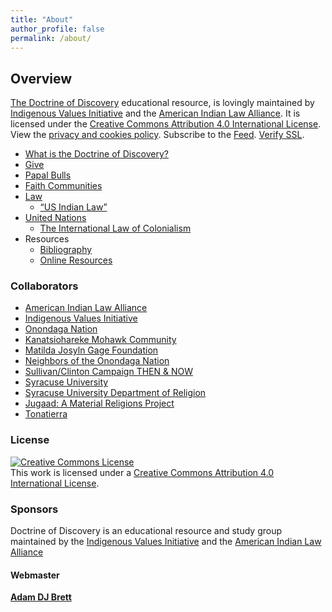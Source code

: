 ```yaml
---
title: "About"
author_profile: false
permalink: /about/
---
```


## Overview
[The Doctrine of Discovery](/) educational resource, is lovingly maintained by [Indigenous Values Initiative](https://indigenousvalues.org) and the [American Indian Law Alliance](https://aila.ngo). It is licensed under the [Creative Commons Attribution 4.0 International License](https://creativecommons.org/licenses/by/4.0/). View the [privacy and cookies policy](/privacy-policy/). Subscribe to the [Feed](/atom.xml). [Verify SSL](https://www.sslshopper.com/ssl-checker.html#hostname=doctrineofdiscovery.org).

*   [What is the Doctrine of Discovery?](/what-is-the-doctrine-of-discovery/)
*   [Give](/give/)
*   [Papal Bulls](/papal-bulls/)
*   [Faith Communities](/faith-communities/)
*   [Law](/law/)
    *   [“US Indian Law”](/us-indian-law-panel/)
*   [United Nations](/united-nations/)
    *   [The International Law of Colonialism](/the-doctrine-of-discovery-the-international-law-of-colonialism)
*   Resources
      *   [Bibliography](/bibliography/)
      *   [Online Resources](/online-resources/)

### Collaborators

*   [American Indian Law Alliance](https://aila.ngo/)
*   [Indigenous Values Initiative](https://indigenousvalues.org/)
*   [Onondaga Nation](http://www.onondaganation.org/)
*   [Kanatsiohareke Mohawk Community](http://www.mohawkcommunity.com/)
*   [Matilda Josyln Gage Foundation](http://www.matildajoslyngage.org/)
*   [Neighbors of the Onondaga Nation](http://www.peacecouncil.net/noon/)
*   [Sullivan/Clinton Campaign THEN & NOW](http://sullivanclinton.com/)
*   [Syracuse University](https://www.syracuse.edu/)
*   [Syracuse University Department of Religion](http://religion.syr.edu/)
*   [Jugaad: A Material Religions Project](https://jugaad.pub)
*   [Tonatierra](http://www.Tonatierra.org)

### License
[![Creative Commons License](https://i.creativecommons.org/l/by/4.0/88x31.png)](http://creativecommons.org/licenses/by/4.0/)  
This work is licensed under a [Creative Commons Attribution 4.0 International License](http://creativecommons.org/licenses/by/4.0/).

### Sponsors
Doctrine of Discovery is an educational resource and study group maintained by the [Indigenous Values Initiative](https://indigenousvalues.org) and the [American Indian Law Alliance](https://aila.ngo)

#### Webmaster
[**Adam DJ Brett**](https://adamdjbrett.com)
